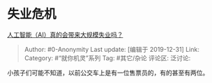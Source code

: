 # 失业危机
[人工智能（AI）真的会带来大规模失业吗？](https://www.zhihu.com/question/363804778/answer/957574469)

> Author: #0-Anonymity
> Last update: [编辑于 2019-12-31]
> Link:
> Category: #“就你机灵”系列
> Tag: #其它/杂论
> 评论区:
> 泛讨论:

小孩子们可能不知道，以前公交车上是有一位售票员的，有的甚至有两位。
